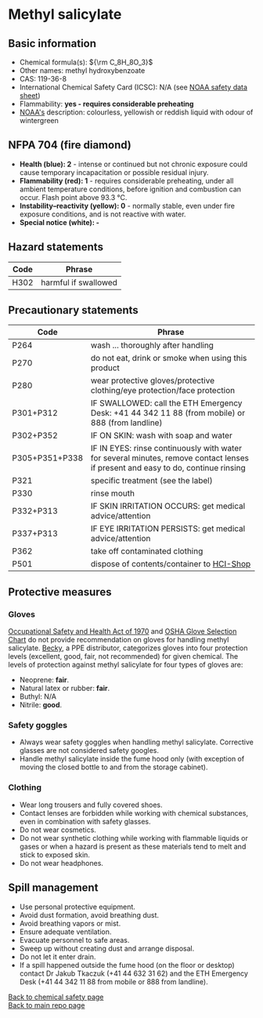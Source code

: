 # Methyl salicylate

## Basic information
- Chemical formula(s): ${\rm C_8H_8O_3}$
- Other names: methyl hydroxybenzoate
- CAS: 119-36-8
- International Chemical Safety Card (ICSC): N/A (see [NOAA safety data sheet](https://cameochemicals.noaa.gov/chemical/17825))
 - Flammability: **yes - requires considerable preheating**
- [NOAA's](https://cameochemicals.noaa.gov/chemical/17825) description: colourless, yellowish or reddish liquid with odour of wintergreen

## NFPA 704 (fire diamond)
- **Health (blue): 2** - intense or continued but not chronic exposure could cause temporary incapacitation or possible residual injury.
- **Flammability (red): 1** - requires considerable preheating, under all ambient temperature conditions, before ignition and combustion can occur. Flash point above 93.3 °C.
- **Instability–reactivity (yellow): 0** - normally stable, even under fire exposure conditions, and is not reactive with water.
- **Special notice (white): -**

## Hazard statements
| Code | Phrase               |
| ---- | -------------------- |
| H302 | harmful if swallowed |

## Precautionary statements
| Code           | Phrase                                                                                                                           |
| -------------- | -------------------------------------------------------------------------------------------------------------------------------- |
| P264           | wash ... thoroughly after handling                                                                                               |
| P270           | do not eat, drink or smoke when using this product                                                                               |
| P280           | wear protective gloves/protective clothing/eye protection/face protection                                                        |
| P301+P312      | IF SWALLOWED: call the ETH Emergency Desk: +41 44 342 11 88 (from mobile) or 888 (from landline)                                 |
| P302+P352      | IF ON SKIN: wash with soap and water                                                                                             |
| P305+P351+P338 | IF IN EYES: rinse continuously with water for several minutes, remove contact lenses if present and easy to do, continue rinsing |
| P321           | specific treatment (see the label)                                                                                               |
| P330           | rinse mouth                                                                                                                      |
| P332+P313      | IF SKIN IRRITATION OCCURS: get medical advice/attention                                                                          |
| P337+P313      | IF EYE IRRITATION PERSISTS: get medical advice/attention                                                                         |
| P362           | take off contaminated clothing                                                                                                   |
| P501           | dispose of contents/container to [HCI-Shop](https://hci-shop.ethz.ch/en/)                                                        |

## Protective measures

### Gloves
[Occupational Safety and Health Act of 1970](https://www.osha.gov/sites/default/files/publications/osha3151.pdf) and [OSHA Glove Selection Chart](https://safety.fsu.edu/safety_manual/OSHA%20Glove%20Selection%20Chart.pdf) do not provide recommendation on gloves for handling methyl salicylate. [Becky](https://becky.ee/useful-articles/chemical-resistance-table-for-gloves/?lang=en), a PPE distributor, categorizes gloves into four protection levels (excellent, good, fair, not recommended) for given chemical. The levels of protection against methyl salicylate for four types of gloves are:

- Neoprene: **fair**.
- Natural latex or rubber: **fair**.
- Buthyl: N/A
- Nitrile: **good**.

### Safety goggles
- Always wear safety goggles when handling methyl salicylate. Corrective glasses are not considered safety googles.
- Handle methyl salicylate inside the fume hood only (with exception of moving the closed bottle to and from the storage cabinet).

### Clothing
- Wear long trousers and fully covered shoes.
- Contact lenses are forbidden while working with chemical substances, even in combination with safety glasses.
- Do not wear cosmetics.
- Do not wear synthetic clothing while working with flammable liquids or gases or when a hazard is present as these materials tend to melt and stick to exposed skin.
- Do not wear headphones.

## Spill management
- Use personal protective equipment.
- Avoid dust formation, avoid breathing dust.
- Avoid breathing vapors or mist.
- Ensure adequate ventilation.
- Evacuate personnel to safe areas.
- Sweep up without creating dust and arrange disposal.
- Do not let it enter drain.
- If a spill happened outside the fume hood (on the floor or desktop) contact Dr Jakub Tkaczuk (+41 44 632 31 62) and the ETH Emergency Desk (+41 44 342 11 88 from mobile or 888 from landline).

[Back to chemical safety page](https://github.com/Global-Health-Engineering/group-safety/tree/main/02-chemical-safety)  
[Back to main repo page](https://github.com/Global-Health-Engineering/group-safety)
